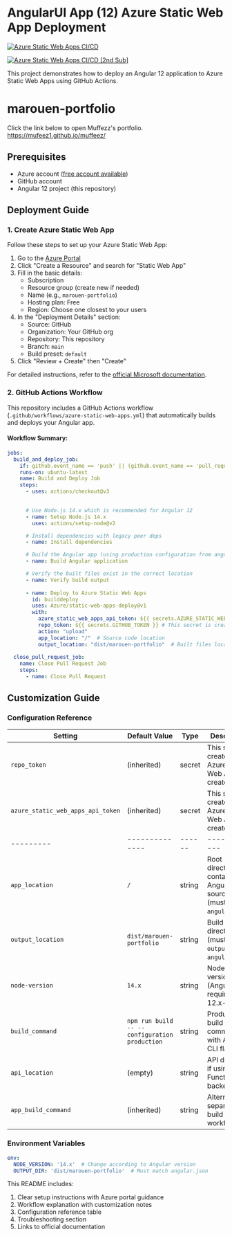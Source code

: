 # AngularUI App (12) Azure Static Web App Deployment

[![Azure Static Web Apps CI/CD](https://github.com/MedJoudi/muffeez/actions/workflows/azure-static-web-apps-wonderful-forest-0a5f9fa03.yml/badge.svg)](https://github.com/MedJoudi/muffeez/actions/workflows/azure-static-web-apps-wonderful-forest-0a5f9fa03.yml)

[![Azure Static Web Apps CI/CD [2nd Sub]](https://github.com/MedJoudi/muffeez/actions/workflows/azure-static-web-apps-victorious-sea-0c5a92a10.yml/badge.svg)](https://github.com/MedJoudi/muffeez/actions/workflows/azure-static-web-apps-victorious-sea-0c5a92a10.yml)

This project demonstrates how to deploy an Angular 12 application to Azure Static Web Apps using GitHub Actions.

# marouen-portfolio 
Click the link below to open Muffezz's portfolio.
<https://mufeez1.github.io/muffeez/> 

## Prerequisites

- Azure account ([free account available](https://azure.microsoft.com/free/))
- GitHub account
- Angular 12 project (this repository)

## Deployment Guide

### 1. Create Azure Static Web App

Follow these steps to set up your Azure Static Web App:

1. Go to the [Azure Portal](https://portal.azure.com/)
2. Click "Create a Resource" and search for "Static Web App"
3. Fill in the basic details:
   - Subscription
   - Resource group (create new if needed)
   - Name (e.g., `marouen-portfolio`)
   - Hosting plan: Free
   - Region: Choose one closest to your users
4. In the "Deployment Details" section:
   - Source: GitHub
   - Organization: Your GitHub org
   - Repository: This repository
   - Branch: `main`
   - Build preset: `default`
5. Click "Review + Create" then "Create"

For detailed instructions, refer to the [official Microsoft documentation](https://learn.microsoft.com/en-us/azure/static-web-apps/deploy-angular?pivots=github).

### 2. GitHub Actions Workflow

This repository includes a GitHub Actions workflow (`.github/workflows/azure-static-web-apps.yml`) that automatically builds and deploys your Angular app.

#### Workflow Summary:

```yaml
jobs:
  build_and_deploy_job:
    if: github.event_name == 'push' || (github.event_name == 'pull_request' && github.event.action != 'closed')
    runs-on: ubuntu-latest
    name: Build and Deploy Job
    steps:
      - uses: actions/checkout@v3

      
      # Use Node.js 14.x which is recommended for Angular 12
      - name: Setup Node.js 14.x
        uses: actions/setup-node@v2

      # Install dependencies with legacy peer deps
      - name: Install dependencies

      # Build the Angular app (using production configuration from angular.json)
      - name: Build Angular application

      # Verify the built files exist in the correct location
      - name: Verify build output
      
      - name: Deploy to Azure Static Web Apps
        id: builddeploy
        uses: Azure/static-web-apps-deploy@v1
        with:
          azure_static_web_apps_api_token: ${{ secrets.AZURE_STATIC_WEB_APPS_API_TOKEN }} # This secret is created in Github when Azure Static Web App is created.
          repo_token: ${{ secrets.GITHUB_TOKEN }} # This secret is created in Github when Azure Static Web App is created.
          action: "upload"
          app_location: "/"  # Source code location
          output_location: "dist/marouen-portfolio"  # Built files location (matches angular.json)
          
  close_pull_request_job:
    name: Close Pull Request Job
    steps:
      - name: Close Pull Request
```

## Customization Guide <a name="customization-guide"></a>

### Configuration Reference

| Setting | Default Value | Type | Description | Required |
|---------|--------------|------|-------------|----------|
| `repo_token` | (inherited) | secret | This secret is created when Azure Static Web App is created. | ✅ Yes |
| `azure_static_web_apps_api_token` | (inherited) | secret | This secret is created when Azure Static Web App is created. | ✅ Yes |
|---------|--------------|------|-------------|----------|
| `app_location` | `/` | string | Root directory containing Angular source files (must contain `angular.json`) | ✅ Yes |
| `output_location` | `dist/marouen-portfolio` | string | Build output directory (must match `outputPath` in `angular.json`) | ✅ Yes |
| `node-version` | `14.x` | string | Node.js version (Angular 12 requires 12.x-14.x) | ✅ Yes |
| `build_command` | `npm run build -- --configuration production` | string | Production build command with Angular CLI flags | ✅ Yes |
| `api_location` | (empty) | string | API directory if using Azure Functions backend | ❌ No |
| `app_build_command` | (inherited) | string | Alternative to separate build step in workflow | ❌ No |


### Environment Variables

```yaml
env:
  NODE_VERSION: '14.x'  # Change according to Angular version
  OUTPUT_DIR: 'dist/marouen-portfolio'  # Must match angular.json
```
This README includes:
1. Clear setup instructions with Azure portal guidance
2. Workflow explanation with customization notes
3. Configuration reference table
4. Troubleshooting section
5. Links to official documentation

